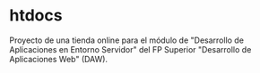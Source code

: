 # htdocs

Proyecto de una tienda online para el módulo de "Desarrollo de Aplicaciones en Entorno Servidor" del FP Superior "Desarrollo de Aplicaciones Web" (DAW).
